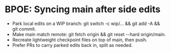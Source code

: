 <!-- status: stub; target: 150+ words -->
<!-- status: stub; target: 150+ words -->
<!-- status: stub; target: 150+ words -->
# BPOE: Syncing main after side edits

- Park local edits on a WIP branch: git switch -c wip/... && git add -A && git commit.
- Make main match remote: git fetch origin && git reset --hard origin/main.
- Recreate lightweight checkpoint files on top of main, then push.
- Prefer PRs to carry parked edits back in, split as needed.



